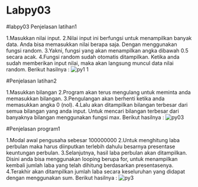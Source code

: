 # Labpy03


#labpy03 Penjelasan latihan1

1.Masukkan nilai input. 
2.Nilai input ini berfungsi untuk menampilkan banyak data. Anda bisa memasukkan nilai berapa saja. Dengan menggunakan fungsi random. 3.Yakni, fungsi yang akan menampilkan angka dibawah 0.5 secara acak. 
4.Fungsi random sudah otomatis ditampilkan. Ketika anda sudah memberikan input nilai, maka akan langsung muncul data nilai random. Berikut hasilnya :
![py1 1](https://user-images.githubusercontent.com/57042947/68377993-ef90b780-017d-11ea-845a-183977e00969.jpg)

#Penjelasan latihan2

1.Masukkan bilangan 
2.Program akan terus mengulang untuk meminta anda memasukkan bilangan. 
3.Pengulangan akan berhenti ketika anda memasukkan angka 0 (nol). 
4.Lalu akan ditampilkan bilangan terbesar dari semua bilangan yang anda input. Untuk mencari bilangan terbesar dari banyaknya bilangan menggunakan fungsi max. Berikut hasilnya :
![py03](https://user-images.githubusercontent.com/57042947/68378489-c886b580-017e-11ea-844b-8297118c5a2f.png)

#Penjelasan program1

1.Modal awal pengusaha sebesar 100000000 
2.Untuk menghitung laba perbulan maka harus diinputkan terlebih dahulu besarnya presentase keuntungan perbulan.
3.Selanjutnya, hasil laba perbulan akan ditampilkan. Disini anda bisa menggunakan looping berupa for, untuk menampilkan kembali jumlah laba yang telah dihitung berdasarkan presentasenya.
4.Terakhir akan ditampilkan jumlah laba secara keseluruhan yang didapat dengan menggunakan sum. Berikut hasilnya :
![py3](https://user-images.githubusercontent.com/57042947/68378584-f2d87300-017e-11ea-8e8b-d3d1cbe1a4a7.png)

